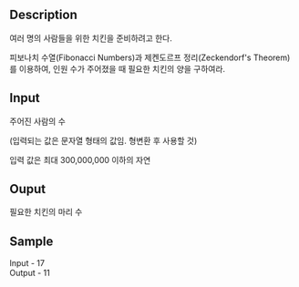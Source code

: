 ## Description 
여러 명의 사람들을 위한 치킨을 준비하려고 한다.

피보나치 수열(Fibonacci Numbers)과 제켄도르프 정리(Zeckendorf's Theorem)를 이용하여, 인원 수가 주어졌을 때 필요한 치킨의 양을 구하여라.    

## Input
주어진 사람의 수

(입력되는 값은 문자열 형태의 값임. 형변환 후 사용할 것)

입력 값은 최대 300,000,000 이하의 자연    

## Ouput
필요한 치킨의 마리 수    

## Sample
Input - 17     
Output - 11

